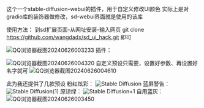 这个一个stable-diffusion-webui的插件，用于自定义修改UI颜色
实际上是对gradio库的装饰器做修改，sd-webui界面就是使用的该库


   
使用方法：
到sd扩展页面-从网址安装-输入网页 git clone https://github.com/wangdadx/sd_ui_hack.git 即可
 
![QQ浏览器截图20240626003233](https://github.com/wangdadx/sd_ui_hack/assets/135070647/0a557c4c-c4e2-497a-a4ef-48254eee2284)
插件：
 
![QQ浏览器截图20240626004320](https://github.com/wangdadx/sd_ui_hack/assets/135070647/8b6a5974-ae95-4ba6-8556-85c03607415f)
自定义预设只需要，设置好参数、再设置好名字就可
![QQ浏览器截图20240626004610](https://github.com/wangdadx/sd_ui_hack/assets/135070647/3cf57fbd-387c-42f4-8141-bed8976d9cb9)
 
 
 
 
此为我还提供了几款预设
粉红炫彩：
![Stable Diffusion](https://github.com/wangdadx/sd_ui_hack/assets/135070647/8d407d19-605a-45bb-92e5-835c6a5dfad2)
蓝屏警告：
![Stable Diffusion(1)](https://github.com/wangdadx/sd_ui_hack/assets/135070647/dfaa409e-d898-43c2-9098-77d5c0ecdc09)
原谅绿：
![Stable Diffusion+1](https://github.com/wangdadx/sd_ui_hack/assets/135070647/83761548-baec-466f-a5a2-f82d3a7af87d)
自用蓝灰：
![QQ浏览器截图20240626003450](https://github.com/wangdadx/sd_ui_hack/assets/135070647/4281d67a-219c-4e30-93f2-af76f199ecf1)
